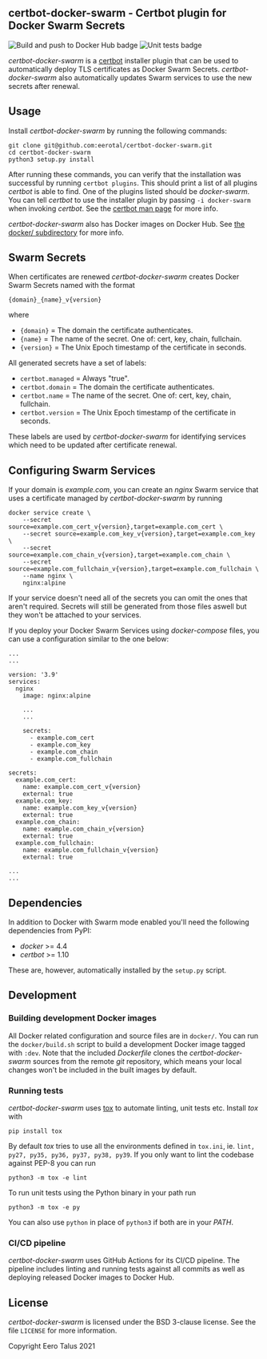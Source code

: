 certbot-docker-swarm - Certbot plugin for Docker Swarm Secrets
--------------------------------------------------------------

![Build and push to Docker Hub badge](https://github.com/eerotal/certbot-docker-swarm/workflows/Deployment/badge.svg)
![Unit tests badge](https://github.com/eerotal/certbot-docker-swarm/workflows/Tests/badge.svg)

*certbot-docker-swarm* is a [certbot](https://certbot.eff.org/) installer
plugin that can be used to automatically deploy TLS certificates as Docker
Swarm Secrets. *certbot-docker-swarm* also automatically updates Swarm
services to use the new secrets after renewal.

## Usage

Install *certbot-docker-swarm* by running the following commands:

```
git clone git@github.com:eerotal/certbot-docker-swarm.git
cd certbot-docker-swarm
python3 setup.py install
```

After running these commands, you can verify that the installation
was successful by running `certbot plugins`. This should print a list
of all plugins *certbot* is able to find. One of the plugins listed
should be *docker-swarm*. You can tell *certbot* to use the installer
plugin by passing `-i docker-swarm` when invoking *certbot*. See the
[certbot man page](https://certbot.eff.org/docs/man/certbot.html)
for more info.

*certbot-docker-swarm* also has Docker images on Docker Hub. See
[the docker/ subdirectory](https://github.com/eerotal/certbot-docker-swarm/tree/master/docker)
for more info.

## Swarm Secrets

When certificates are renewed *certbot-docker-swarm* creates Docker Swarm
Secrets named with the format

`{domain}_{name}_v{version}`

where

- `{domain}` = The domain the certificate authenticates.
- `{name}` = The name of the secret. One of: cert, key, chain, fullchain.
- `{version}` = The Unix Epoch timestamp of the certificate in seconds.

All generated secrets have a set of labels:

- `certbot.managed` = Always "true".
- `certbot.domain` = The domain the certificate authenticates.
- `certbot.name` = The name of the secret. One of: cert, key, chain, fullchain.
- `certbot.version` = The Unix Epoch timestamp of the certificate in seconds.

These labels are used by *certbot-docker-swarm* for identifying services
which need to be updated after certificate renewal.

## Configuring Swarm Services

If your domain is *example.com*, you can create an *nginx* Swarm service that
uses a certificate managed by *certbot-docker-swarm* by running

```
docker service create \
    --secret source=example.com_cert_v{version},target=example.com_cert \
    --secret source=example.com_key_v{version},target=example.com_key \
    --secret source=example.com_chain_v{version},target=example.com_chain \
    --secret source=example.com_fullchain_v{version},target=example.com_fullchain \
    --name nginx \
    nginx:alpine
```

If your service doesn't need all of the secrets you can omit the
ones that aren't required. Secrets will still be generated from
those files aswell but they won't be attached to your services.

If you deploy your Docker Swarm Services using *docker-compose*
files, you can use a configuration similar to the one below:

```
...
...

version: '3.9'
services:
  nginx
    image: nginx:alpine

    ...
    ...

    secrets:
      - example.com_cert
      - example.com_key
      - example.com_chain
      - example.com_fullchain

secrets:
  example.com_cert:
    name: example.com_cert_v{version}
    external: true
  example.com_key:
    name: example.com_key_v{version}
    external: true
  example.com_chain:
    name: example.com_chain_v{version}
    external: true
  example.com_fullchain:
    name: example.com_fullchain_v{version}
    external: true

...
...

```

## Dependencies

In addition to Docker with Swarm mode enabled you'll need the following
dependencies from PyPI:

- *docker* >= 4.4
- *certbot* >= 1.10

These are, however, automatically installed by the `setup.py` script.

## Development

### Building development Docker images

All Docker related configuration and source files are in `docker/`. You can
run the `docker/build.sh` script to build a development Docker image tagged
with `:dev`. Note that the included *Dockerfile* clones the
*certbot-docker-swarm* sources from the remote *git* repository, which means
your local changes won't be included in the built images by default.

### Running tests

*certbot-docker-swarm* uses [tox](https://tox.readthedocs.io/en/latest/) to
automate linting, unit tests etc. Install *tox* with

`pip install tox`

By default *tox* tries to use all the environments defined in `tox.ini`, ie.
`lint, py27, py35, py36, py37, py38, py39`. If you only want to lint the
codebase against PEP-8 you can run

`python3 -m tox -e lint`

To run unit tests using the Python binary in your path run

`python3 -m tox -e py`

You can also use `python` in place of `python3` if both are in your *PATH*.

### CI/CD pipeline

*certbot-docker-swarm* uses GitHub Actions for its CI/CD pipeline. The
pipeline includes linting and running tests against all commits as well as
deploying released Docker images to Docker Hub.

## License

*certbot-docker-swarm* is licensed under the BSD 3-clause license. See
the file `LICENSE` for more information.

Copyright Eero Talus 2021
